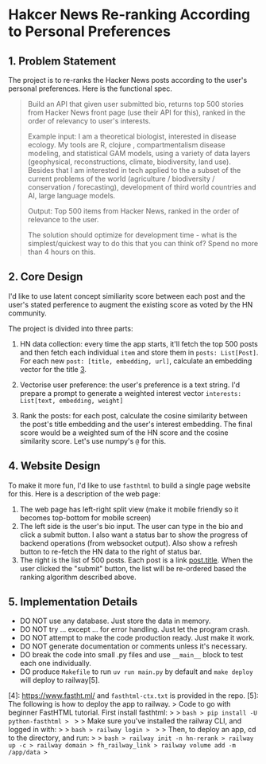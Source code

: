# Hakcer News Re-ranking According to Personal Preferences

## 1. Problem Statement

The project is to re-ranks the Hacker News posts according to the user's
personal preferences. Here is the functional spec. 

> Build an API that given user submitted bio, returns top 500 stories from
> Hacker News front page (use their API for this), ranked in the order of
> relevancy to user's interests.
>
> Example input: I am a theoretical biologist, interested in disease ecology.
> My tools are R, clojure , compartmentalism disease modeling, and statistical
> GAM models, using a variety of data layers (geophysical, reconstructions,
> climate, biodiversity, land use). Besides that I am interested in tech
> applied to the a subset of the current problems of the world (agriculture /
> biodiversity / conservation / forecasting), development of third world
> countries and AI, large language models.
>
> Output: Top 500 items from Hacker News, ranked in the order of relevance to
> the user.
> 
> The solution should optimize for development time - what is the
> simplest/quickest way to do this that you can think of? Spend no more than 4
> hours on this.

## 2. Core Design

I'd like to use latent concept similiarity score between each post and the user's 
stated perference to augment the existing score as voted by the HN community. 

The project is divided into three parts:

1. HN data collection: every time the app starts, it'll fetch the top 500 posts
   and then fetch each individual `item` and store them in `posts: List[Post]`.
   For each new `post: [title, embedding, url]`, calculate an embedding vector
   for the title [3]. 

2. Vectorise user preference: the user's preference is a text string. I'd
   prepare a prompt to generate a weighted interest vector 
   `interests: List[text, embedding, weight]` 

3. Rank the posts: for each post, calculate the cosine similarity between the
    post's title embedding and the user's interest embedding. The final score
    would be a weighted sum of the HN score and the cosine similarity score.
    Let's use numpy's `@` for this.

## 4. Website Design

To make it more fun, I'd like to use `fasthtml` to build a
single page website for this. Here is a description of the web page:

1. The web page has left-right split view (make it mobile friendly so it
   becomes top-bottom for mobile screen)
2. The left side is the user's bio input. The user can type in the bio and
   click a submit button. I also want a status bar to show the progress of
   backend operations (from websocket output). Also show a refresh button to
   re-fetch the HN data to the right of status bar.
3. The right is the list of 500 posts. Each post is a link
   [post.title](post.url). When the user clicked the "submit" button, the list
   will be re-ordered based the ranking algorithm described above.


## 5. Implementation Details

- DO NOT use any database. Just store the data in memory.
- DO NOT try ... except ... for error handling. Just let the program crash.
- DO NOT attempt to make the code production ready. Just make it work.
- DO NOT generate documentation or comments unless it's necessary.
- DO break the code into small .py files and use `__main__` block to test each
  one individually.
- DO produce `Makefile` to run `uv run main.py` by default and `make deploy` will deploy to railway[5].



[1]: https://hacker-news.firebaseio.com/v0/topstories.json?print=pretty
[2]: https://hacker-news.firebaseio.com/v0/item/8863.json?print=pretty
[3]: https://platform.openai.com/docs/guides/embeddings
[4]: https://www.fastht.ml/ and `fasthtml-ctx.txt` is provided in the repo.
[5]: The following is how to deploy the app to railway.
    > Code to go with beginner FastHTML tutorial. First install fasthtml:
    > 
    > ```bash
    > pip install -U python-fasthtml
    > ```
    > 
    > Make sure you've installed the railway CLI, and logged in with:
    > 
    > ```bash
    > railway login
    > ```
    > 
    > Then, to deploy an app, cd to the directory, and run:
    > 
    > ```bash
    > railway init -n hn-rerank
    > railway up -c
    > railway domain
    > fh_railway_link
    > railway volume add -m /app/data
    > ```
